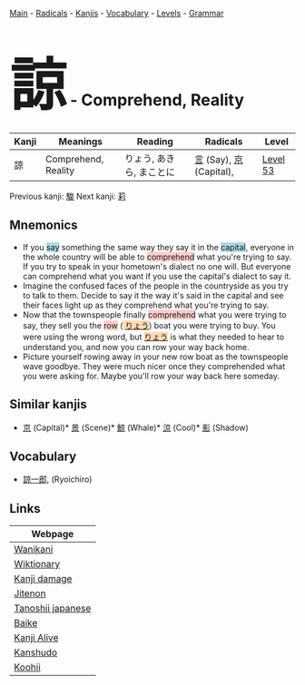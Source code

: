 <style> bigfont {font-size: 100px}</style>
[Main](../index.md) -
[Radicals](../radicals.md) -
[Kanjis](../kanjis.md) -
[Vocabulary](../vocabulary.md) -
[Levels](../levels.md) -
[Grammar](../grammar.md)
# <bigfont> 諒</bigfont> - Comprehend, Reality 

| Kanji | Meanings | Reading | Radicals | Level |
| --- | --- | --- | --- | --- |
| 諒 | Comprehend, Reality | りょう, あきら, まことに | [言](../radicals/言.md) (Say), [京](../radicals/京.md) (Capital),  | [Level 53](../levels/wk_level53.md) |

Previous kanji: [駿](駿.md) Next kanji: [莉](莉.md) 

## Mnemonics
 * If you <span style="background-color:#ADD8E6"> say</span> something the same way they say it in the <span style="background-color:#ADD8E6"> capital</span>, everyone in the whole country will be able to <span style="background-color:#ffcccb"> comprehend</span> what you're trying to say. If you try to speak in your hometown's dialect no one will. But everyone can comprehend what you want if you use the capital's dialect to say it.
* Imagine the confused faces of the people in the countryside as you try to talk to them. Decide to say it the way it's said in the capital and see their faces light up as they comprehend what you're trying to say.
* Now that the townspeople finally <span style="background-color:#ffcccb"> comprehend</span> what you were trying to say, they sell you the <span style="background-color:#ffcccb"> row</span> (<span style="background-color:#fed8b1"> [りょう](https://jisho.org/search/りょう)</span>) boat you were trying to buy. You were using the wrong word, but <span style="background-color:#fed8b1"> [りょう](https://jisho.org/search/りょう)</span> is what they needed to hear to understand you, and now you can row your way back home.
* Picture yourself rowing away in your new row boat as the townspeople wave goodbye. They were much nicer once they comprehended what you were asking for. Maybe you'll row your way back here someday.


## Similar kanjis
 * [京](京.md) (Capital)* [景](景.md) (Scene)* [鯨](鯨.md) (Whale)* [涼](涼.md) (Cool)* [影](影.md) (Shadow)


## Vocabulary
 * [諒一郎](../vocabulary/諒.md), (Ryoichiro)



## Links 

| Webpage |
| --- |
| [Wanikani          ](https://www.wanikani.com/kanji/諒) |
| [Wiktionary        ](https://en.wiktionary.org/wiki/諒) |
| [Kanji damage      ](http://www.kanjidamage.com/kanji/search?utf8=✓&q=諒) |
| [Jitenon           ](https://jitenon.com/kanji/諒) |
| [Tanoshii japanese ](https://www.tanoshiijapanese.com/dictionary/kanji.cfm?k=諒) |
| [Baike             ](https://baike.baidu.com/item/諒) |
| [Kanji Alive       ](https://app.kanjialive.com/諒) |
| [Kanshudo          ](https://www.kanshudo.com/searchmn?q=諒) |
| [Koohii            ](https://kanji.koohii.com/study/kanji/諒) |
